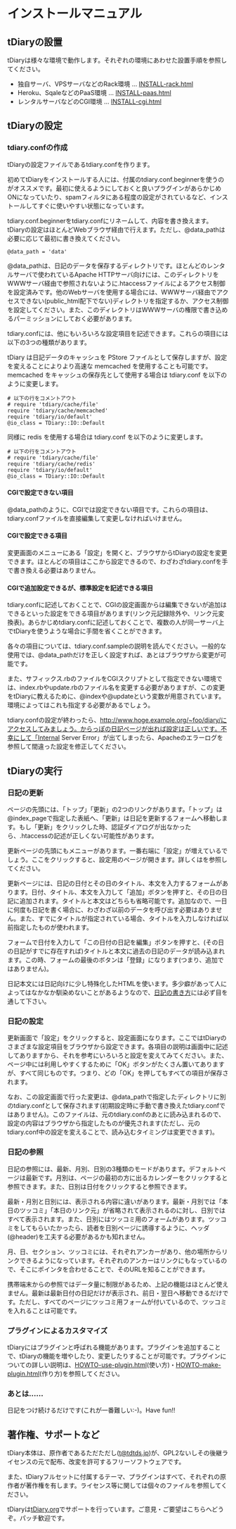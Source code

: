 インストールマニュアル
======================

tDiaryの設置
------------

tDiaryは様々な環境で動作します。それぞれの環境にあわせた設置手順を参照してください。

 - 独自サーバ、VPSサーバなどのRack環境 … [INSTALL-rack.html](INSTALL-rack.html)
 - Heroku、SqaleなどのPaaS環境 … [INSTALL-paas.html](INSTALL-paas.html)
 - レンタルサーバなどのCGI環境 … [INSTALL-cgi.html](INSTALL-cgi.html)

tDiaryの設定
------------

### tdiary.confの作成

tDiaryの設定ファイルであるtdiary.confを作ります。

初めてtDiaryをインストールする人には、付属のtdiary.conf.beginnerを使うのがオススメです。最初に使えるようにしておくと良いプラグインがあらかじめONになっていたり、spamフィルタにある程度の設定がされているなど、インストールしてすぐに使いやすい状態になっています。

tdiary.conf.beginnerをtdiary.confにリネームして、内容を書き換えます。tDiaryの設定はほとんどWebブラウザ経由で行えます。ただし、@data\_pathは必要に応じて最初に書き換えてください。

```
@data_path = 'data'
```

@data\_pathは、日記のデータを保存するディレクトリです。ほとんどのレンタルサーバで使われているApache HTTPサーバ向けには、このディレクトリをWWWサーバ経由で参照されないように.htaccessファイルによるアクセス制御を設定済みです。他のWebサーバを使用する場合には、WWWサーバ経由でアクセスできない(public\_html配下でない)ディレクトリを指定するか、アクセス制御を設定してください。また、このディレクトリはWWWサーバの権限で書き込めるパーミッションにしておく必要があります。

tdiary.confには、他にもいろいろな設定項目を記述できます。これらの項目には以下の3つの種類があります。

tDiary は日記データのキャッシュを PStore ファイルとして保存しますが、設定を変えることによりより高速な memcached を使用することも可能です。memcached をキャッシュの保存先として使用する場合は tdiary.conf を以下のように変更します。

```
# 以下の行をコメントアウト
# require 'tdiary/cache/file'
require 'tdiary/cache/memcached'
require 'tdiary/io/default'
@io_class = TDiary::IO::Default
```

同様に redis を使用する場合は tdiary.conf を以下のように変更します。

```
# 以下の行をコメントアウト
# require 'tdiary/cache/file'
require 'tdiary/cache/redis'
require 'tdiary/io/default'
@io_class = TDiary::IO::Default
```

#### CGIで設定できない項目

@data\_pathのように、CGIでは設定できない項目です。これらの項目は、tdiary.confファイルを直接編集して変更しなければいけません。

#### CGIで設定できる項目

変更画面のメニューにある「設定」を開くと、ブラウザからtDiaryの設定を変更できます。ほとんどの項目はここから設定できるので、わざわざtdiary.confを手で書き換える必要はありません。

#### CGIで追加設定できるが、標準設定を記述できる項目

tdiary.confに記述しておくことで、CGIの設定画面からは編集できないが追加はできるといった設定をできる項目があります(リンク元記録除外や、リンク元変換表)。あらかじめtdiary.confに記述しておくことで、複数の人が同一サーバ上でtDiaryを使うような場合に手間を省くことができます。

各々の項目については、tdiary.conf.sampleの説明を読んでください。一般的な使用では、@data\_pathだけを正しく設定すれば、あとはブラウザから変更が可能です。

また、サフィックス.rbのファイルをCGIスクリプトとして指定できない環境では、index.rbやupdate.rbのファイル名を変更する必要がありますが、この変更をtDiaryに教えるために、@indexや@updateという変数が用意されています。環境によってはこれも指定する必要があるでしょう。

tdiary.confの設定が終わったら、http://www.hoge.example.org/~foo/diary/にアクセスしてみましょう。からっぽの日記ページが出れば設定は正しいです。不幸にして「Internal Server Error」が出てしまったら、Apacheのエラーログを参照して間違った設定を修正してください。

tDiaryの実行
------------

### 日記の更新

ページの先頭には、「トップ」「更新」の2つのリンクがあります。「トップ」は@index\_pageで指定した表紙へ、「更新」は日記を更新するフォームへ移動します。もし「更新」をクリックした時、認証ダイアログが出なかったら、.htaccessの記述が正しくない可能性があります。

更新ページの先頭にもメニューがあります。一番右端に「設定」が増えているでしょう。ここをクリックすると、設定用のページが開きます。詳しくはを参照してください。

更新ページには、日記の日付とその日のタイトル、本文を入力するフォームがあります。日付、タイトル、本文を入力して「追加」ボタンを押すと、その日の日記に追加されます。タイトルと本文はどちらも省略可能です。追加なので、一日に何度も日記を書く場合に、わざわざ以前のデータを呼び出す必要はありません。また、すでにタイトルが指定されている場合、タイトルを入力しなければ以前指定したものが使われます。

フォームで日付を入力して「この日付の日記を編集」ボタンを押すと、(その日の日記がすでに存在すれば)タイトルと本文に過去の日記のデータが読み込まれます。この時、フォームの最後のボタンは「登録」になります(つまり、追加ではありません)。

日記本文には日記向けに少し特殊化したHTMLを使います。多少癖があって人によってはなかなか馴染めないことがあるようなので、[日記の書き方](HOWTO-write-tDiary.html)には必ず目を通して下さい。

### 日記の設定

更新画面で「設定」をクリックすると、設定画面になります。ここではtDiaryのさまざまな設定項目をブラウザから設定できます。各項目の説明は画面中に記述してありますから、それを参考にいろいろと設定を変えてみてください。また、ページ中には利用しやすくするために「OK」ボタンがたくさん置いてありますが、すべて同じものです。つまり、どの「OK」を押してもすべての項目が保存されます。

なお、この設定画面で行った変更は、@data\_pathで指定したディレクトリに別のtdiary.confとして保存されます(初期設定時に手動で書き換えたtdiary.confではありません)。このファイルは、元のtdiary.confのあとに読み込まれるので、設定の内容はブラウザから指定したものが優先されます(ただし、元のtdiary.conf中の設定を変えることで、読み込むタイミングは変更できます)。

### 日記の参照

日記の参照には、最新、月別、日別の3種類のモードがあります。デフォルトページは最新です。月別は、ページの最初の方に出るカレンダーをクリックすると参照できます。また、日別は日付をクリックすると参照できます。

最新・月別と日別には、表示される内容に違いがあります。最新・月別では「本日のツッコミ」「本日のリンク元」が省略されて表示されるのに対し、日別ではすべて表示されます。また、日別にはツッコミ用のフォームがあります。ツッコミをしてもらいたかったら、読者を日別ページに誘導するように、ヘッダ(@header)を工夫する必要があるかも知れません。

月、日、セクション、ツッコミには、それぞれアンカーがあり、他の場所からリンクできるようになっています。それぞれのアンカーはリンクにもなっているので、そこにポインタを合わせることで、そのURLを知ることができます。

携帯端末からの参照ではデータ量に制限があるため、上記の機能はほとんど使えません。最新は最新日付の日記だけが表示され、前日・翌日へ移動できるだけです。ただし、すべてのページにツッコミ用フォームが付いているので、ツッコミを入れることは可能です。

### プラグインによるカスタマイズ

tDiaryにはプラグインと呼ばれる機能があります。プラグインを追加することで、tDiaryの機能を増やしたり、変更したりすることが可能です。プラグインについての詳しい説明は、[HOWTO-use-plugin.html](HOWTO-use-plugin.html)(使い方)・[HOWTO-make-plugin.html](HOWTO-make-plugin.html)(作り方)を参照してください。

### あとは……

日記をつけ続けるだけです(これが一番難しい:-)。Have fun!!

著作権、サポートなど
--------------------

tDiary本体は、原作者であるただただし(t@tdtds.jp)が、GPL2ないしその後継ライセンスの元で配布、改変を許可するフリーソフトウェアです。

また、tDiaryフルセットに付属するテーマ、プラグインはすべて、それぞれの原作者が著作権を有します。ライセンス等に関しては個々のファイルを参照してください。

tDiaryは[tDiary.org](http://www.tdiary.org/)でサポートを行っています。ご意見・ご要望はこちらへどうぞ。パッチ歓迎です。

